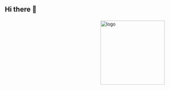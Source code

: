 ## Hi there 👋
<img src="https://github-readme-stats.vercel.app/api?username=runningdev9999&show_icons=true" alt="logo" height="200" align="right" style="margin: 5px; margin-bottom: 20px;" />
<!--
**runningdev9999/runningdev9999** is a ✨ _special_ ✨ repository because its `README.md` (this file) appears on your GitHub profile.

Here are some ideas to get you started:

- 🔭 I’m currently working on ...
- 🌱 I’m currently learning ...
- 👯 I’m looking to collaborate on ...
- 🤔 I’m looking for help with ...
- 💬 Ask me about ...
- 📫 How to reach me: ...
- 😄 Pronouns: ...
- ⚡ Fun fact: ...
-->
